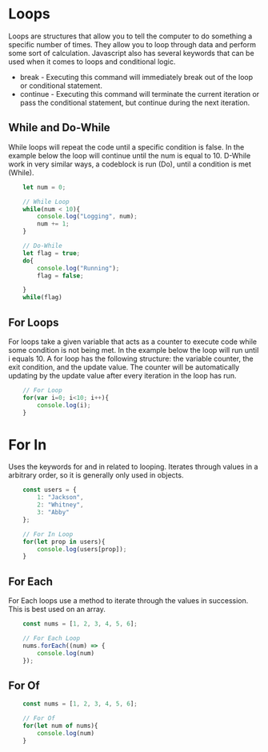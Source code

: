 # Loops
Loops are structures that allow you to tell the computer to do something a specific number of times. They allow you to loop through data and perform some sort of calculation. Javascript also has several keywords that can be used when it comes to loops and conditional logic.

* break - Executing this command will immediately break out of the loop or conditional statement.
* continue - Executing this command will terminate the current iteration or pass the conditional statement, but continue during the next iteration. 

## While and Do-While
While loops will repeat the code until a specific condition is false. In the example below the loop will continue until the num is equal to 10. D-While work in very similar ways, a codeblock is run (Do), until a condition is met (While).

```javascript
    let num = 0;

    // While Loop
    while(num < 10){
        console.log("Logging", num);
        num += 1;
    }

    // Do-While
    let flag = true;
    do{
        console.log("Running");
        flag = false;

    }
    while(flag)
```

## For Loops
For loops take a given variable that acts as a counter to execute code while some condition is not being met. In the example below the loop will run until i equals 10.
A for loop has the following structure: the variable counter, the exit condition, and the update value. The counter will be automatically updating by the update value after every iteration in the loop has run.

```javascript
    // For Loop
    for(var i=0; i<10; i++){
        console.log(i);
    }
```

# For In
Uses the keywords for and in related to looping. Iterates through values in a arbitrary order, so it is generally only used in objects. 

```javascript
    const users = {
        1: "Jackson", 
        2: "Whitney", 
        3: "Abby"
    };

    // For In Loop
    for(let prop in users){
        console.log(users[prop]);
    }
```

## For Each
For Each loops use a method to iterate through the values in succession. This is best used on an array.

```javascript
    const nums = [1, 2, 3, 4, 5, 6];

    // For Each Loop
    nums.forEach((num) => {
        console.log(num)
    });


```

## For Of
```javascript
    const nums = [1, 2, 3, 4, 5, 6];

    // For Of
    for(let num of nums){
        console.log(num)
    }
```